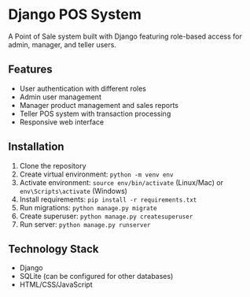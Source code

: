 # Django POS System
A Point of Sale system built with Django featuring role-based access for admin, manager, 
and teller users.

## Features
- User authentication with different roles
- Admin user management
- Manager product management and sales reports
- Teller POS system with transaction processing
- Responsive web interface

## Installation
1. Clone the repository
2. Create virtual environment: `python -m venv env`
3. Activate environment: `source env/bin/activate` (Linux/Mac) or `env\Scripts\activate` (Windows)
4. Install requirements: `pip install -r requirements.txt`
5. Run migrations: `python manage.py migrate`
6. Create superuser: `python manage.py createsuperuser`
7. Run server: `python manage.py runserver`

## Technology Stack
- Django
- SQLite (can be configured for other databases)
- HTML/CSS/JavaScript
